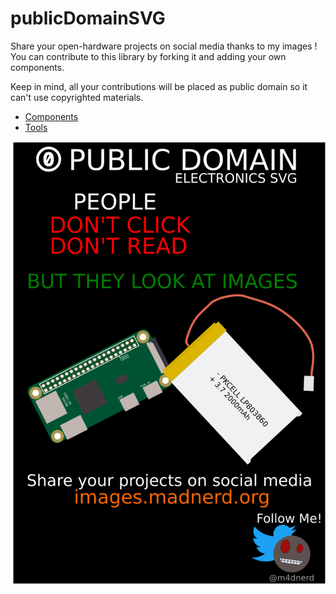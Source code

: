 # publicDomainSVG
Share your open-hardware projects on social media thanks to my images !    
You can contribute to this library by forking it and adding your own components.

Keep in mind, all your contributions will be placed as public domain so it can't use copyrighted materials.

* [Components](https://github.com/maditnerd/publicDomainSVG/tree/master/components)
* [Tools](https://github.com/maditnerd/publicDomainSVG/tree/master/tools)


![pdes](publicDomainSVG_en.png)
